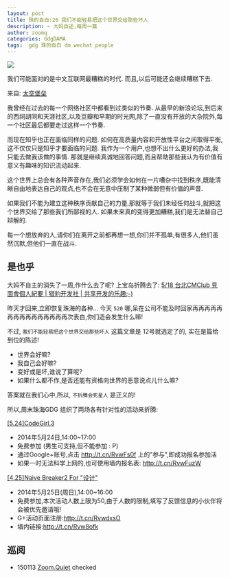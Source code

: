 ```yaml
---
layout: post
title: 珠的自白:26 我们不能轻易把这个世界交给那些坏人
description: ~ 大妈自述,每周一篇
author: zoomq
categories: GdgDAMA
tags:  gdg 珠的自白 dm wechat people
---
```


![](http://devrel.zoomquiet.io/data/20140511103104/d006836f2091b154ce18cb7a4a559c8e_b.jpg)


我们可能面对的是中文互联网最糟糕的时代. 而且,以后可能还会继续糟糕下去. 


<!--more-->

来自: [太空堡垒](http://zhuanlan.zhihu.com/Battlestar)

我曾经在过去的每一个网络社区中都看到过类似的节奏. 从最早的新浪论坛,到后来的西祠胡同和天涯社区,以及豆瓣和早期的时光网,除了一直没有开放的大杂院外,每一个社区最后都要走过这样一个节奏. 

而现在知乎也正在面临同样的问题. 如何在高质量内容和开放性平台之间取得平衡,这不仅仅只是知乎才要面临的问题. 我作为一个用户,也想不出什么更好的办法,我只能去做我该做的事情. 那就是继续真诚地回答问题,而且帮助那些我认为有价值有意义有趣味的知识流动起来. 

这个世界上总会有各种声音存在,我们必须学会如何在一片嘈杂中找到秩序,既能清晰自由地表达自己的观点,也不会在无意中压制了某种微弱但有价值的声音. 

如果我们不能为建立这种秩序贡献自己的力量,那就等于我们未经任何战斗,就把这个世界交给了那些我们所鄙视的人. 如果未来真的变得更加糟糕,我们是无法替自己辩解的. 

每一个想放弃的人,请你们在离开之前都再想一想,你们并不孤单,有很多人,他们虽然沉默,但他们一直在战斗. 

## 是也乎
大妈不自主的消失了一周,作什么去了呢? 上宝岛折腾去了:
[5/18 台北CMClub 見面會個人紀要 | 猎豹开发社 | 共享开发的乐趣;-)](http://blog.crxpower.org/2014-05/zq-cmclub-tw/)


昨天才回来,立即恢复珠海的各种...
今天 `520` 哪,呆在公司不能及时回家再再再再再再再再再再再再再再再次表白,你们造会发生什么嘛!

不过, `我们不能轻易把这个世界交给那些坏人` 这篇文章是 12号就选定了的,
实在是篇给到位的陈述!

- 世界会好嘛?
- 我自己会好嘛?
- 变好或是坏,谁说了算呢?
- 如果什么都不作,是否还能有资格向世界的恶意说点儿什么嘛?

答案就在我们心中,所以, `不折腾会死星人` 是正义的!

所以,周末珠海GDG 组织了两场各有针对性的活动来折腾:

[[5.24]CodeGirl.3](http://www.chinagdg.com/thread-3890-1-1.html)

- 2014年5月24日,14:00~17:00
- 免费参加 (男生可支持,但不能参加 : P)
- 通过Google+账号,点击 http://t.cn/RvwFs0f 上的"参与",即成功报名参加活
- 如果一时无法科学上网的,也可使用墙内报名表: http://t.cn/RvwFuzW

[[4.25]Naive Breaker2 For "设计"](http://www.chinagdg.com/thread-3891-1-1.html)

- 2014年5月25日(周日),14:00~16:00
- 免费参加,本次活动人数上限为50,由于人数的限制,填写了反馈信息的小伙伴将会被优先邀请哦!
- G+活动页面注册:http://t.cn/RvwdxsO
- 墙内链接:http://t.cn/Rvw8ofk





## 巡阅
- 150113 [Zoom.Quiet](http://zoomquiet.io/) checked





